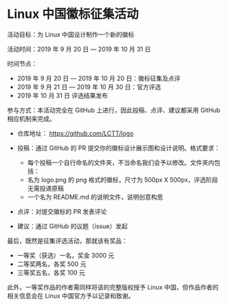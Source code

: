 Linux 中国徽标征集活动
======

活动目标：为 Linux 中国设计制作一个新的徽标

活动时间：2019 年 9 月 20 日 — 2019 年 10 月 31 日

时间节点：

- 2019 年 9 月 20 日 — 2019 年 10 月 20 日：徽标征集及点评
- 2019 年 9 月 21 日 — 2019 年 10 月 30 日：官方评选
- 2019 年 10 月 31 日 评选结果发布

参与方式：本活动完全在 GitHub 上进行，因此投稿、点评、建议都采用 GitHub 相应机制来完成。

- 仓库地址： https://github.com/LCTT/logo

- 投稿：通过 GitHub 的 PR 提交你的徽标设计展示图和设计说明。格式要求：
  - 每个投稿一个自行命名的文件夹，不当命名我们会予以修改。文件夹内包括：
  - 名为 logo.png 的 png 格式的徽标，尺寸为 500px X 500px，评选阶段无需投递原稿
  - 一个名为 README.md 的说明文件，说明创意构思
- 点评：对提交徽标的 PR 发表评论
- 建议：通过 GitHub 的议题（issue）发起

最后，既然是征集评选活动，那就该有奖品：

- 一等奖（获选）一名，奖金 3000 元
- 二等奖两名，各奖 500 元
- 三等奖五名，各奖 100 元

此外，一等奖作品的作者需同样将该的完整版权授予 Linux 中国，但作品作者的相关信息会在 Linux 中国官方予以记录和致谢。

